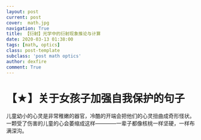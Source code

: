 ```yaml
---
layout: post
current: post
cover:  math.jpg
navigation: True
title: 【衍射】光学中的衍射现象推论与计算
date: 2020-03-13 01:38:00
tags: [math, optics]
class: post-template
subclass: 'post math optics'
author: dexfire
comment: True
---
```


# 【★】关于女孩子加强自我保护的句子

儿童幼小的心灵是非常稚嫩的器官，冷酷的开端会把他们的心灵扭曲成奇形怪状。一颗受了伤害的儿童的心会萎缩成这样————一辈子都像核桃一样坚硬，一样布满深沟。
